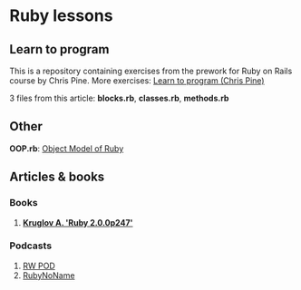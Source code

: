 # Ruby lessons

## Learn to program
This is a repository containing exercises from the prework for Ruby on Rails course by Chris Pine. More exercises: <a href="https://pine.fm/LearnToProgram" title="Learn to program">Learn to program (Chris Pine)</a>

3 files from this article: **blocks.rb**, **classes.rb**, **methods.rb**

## Other

**OOP.rb**: <a href="http://7vn.ru/blog/2011/11/18/object-model/">Object Model of Ruby</a>

## Articles & books

### Books
1. <a href="https://dl.dropboxusercontent.com/u/75172405/Ruby.pdf">**Kruglov A. 'Ruby 2.0.0p247'**</a>

### Podcasts 
1. <a href="http://www.rwpod.com/">RW POD</a>
2. <a href="http://rubynoname.ru/">RubyNoName</a>